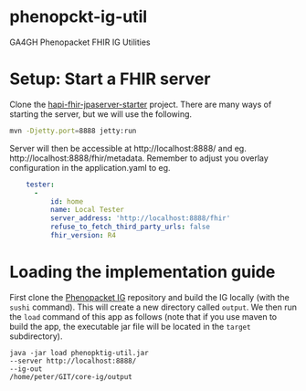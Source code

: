 # phenopckt-ig-util
GA4GH Phenopacket FHIR IG Utilities

# Setup: Start a FHIR server

Clone the [hapi-fhir-jpaserver-starter](https://github.com/hapifhir/hapi-fhir-jpaserver-starter) project.
There are many ways of starting the server, but we will use the following. 

```bash
mvn -Djetty.port=8888 jetty:run
```

Server will then be accessible at http://localhost:8888/ and eg. http://localhost:8888/fhir/metadata. Remember to adjust you overlay configuration in the application.yaml to eg.

```yaml
    tester:
      -
          id: home
          name: Local Tester
          server_address: 'http://localhost:8888/fhir'
          refuse_to_fetch_third_party_urls: false
          fhir_version: R4
```

# Loading the implementation guide

First clone the [Phenopacket IG](https://github.com/phenopackets/core-ig) repository and
build the IG locally (with the ``sushi`` command). This will create a new directory called ``output``.
We then run the ``load`` command of this app as follows (note that if you use maven to build the app, the executable 
jar file will be located in the ``target`` subdirectory).

```bazaar
java -jar load phenopktig-util.jar
--server http://localhost:8888/
--ig-out
/home/peter/GIT/core-ig/output
```

